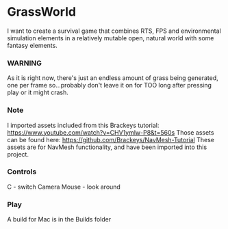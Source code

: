 # GrassWorld
I want to create a survival game that combines RTS, FPS and environmental simulation elements in a relatively mutable open, natural world with some fantasy elements.

### WARNING
As it is right now, there's just an endless amount of grass being generated, one per frame so...probably don't leave it on for TOO long after pressing play or it might crash.

### Note
I imported assets included from this Brackeys tutorial: https://www.youtube.com/watch?v=CHV1ymlw-P8&t=560s
Those assets can be found here: https://github.com/Brackeys/NavMesh-Tutorial
These assets are for NavMesh functionality, and have been imported into this project.

### Controls
C - switch Camera
Mouse - look around

### Play
A build for Mac is in the Builds folder
